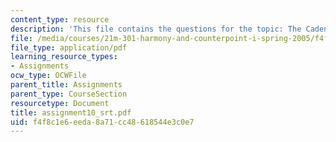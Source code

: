 ```yaml
---
content_type: resource
description: 'This file contains the questions for the topic: The Cadential Six-four.'
file: /media/courses/21m-301-harmony-and-counterpoint-i-spring-2005/f4f8c1e6eeda8a71cc48618544e3c0e7_assignment10_srt.pdf
file_type: application/pdf
learning_resource_types:
- Assignments
ocw_type: OCWFile
parent_title: Assignments
parent_type: CourseSection
resourcetype: Document
title: assignment10_srt.pdf
uid: f4f8c1e6-eeda-8a71-cc48-618544e3c0e7
---
```

